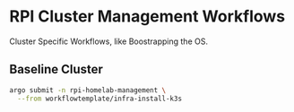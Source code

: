 # RPI Cluster Management Workflows

Cluster Specific Workflows, like Boostrapping the OS.

## Baseline Cluster

<!--maintenance-job-install-start-->
```sh
argo submit -n rpi-homelab-management \
  --from workflowtemplate/infra-install-k3s
```
<!--maintenance-job-install-end-->
